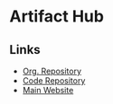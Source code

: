 # Artifact Hub

<!--
https://operatorhub.io/
-->

## Links

- [Org. Repository](https://github.com/artifacthub)
- [Code Repository](https://github.com/artifacthub/hub)
- [Main Website](https://artifacthub.io/)
